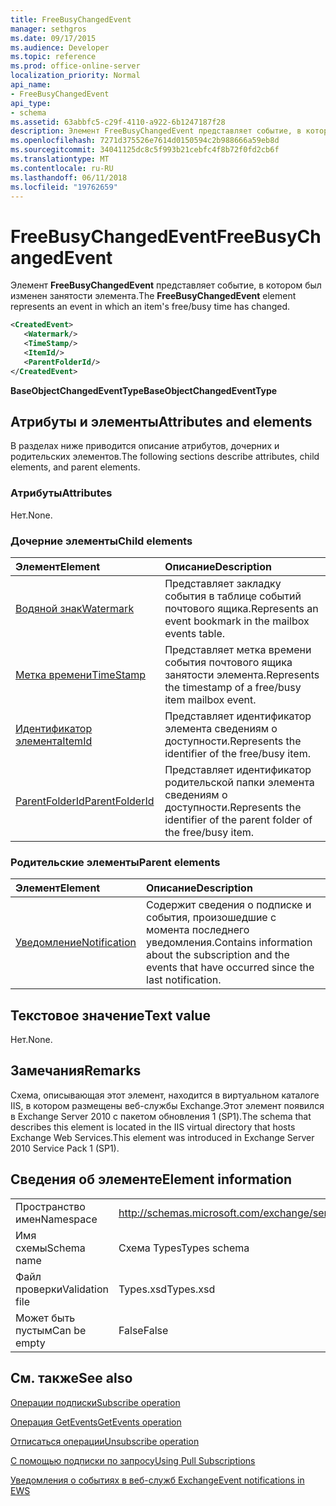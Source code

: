 ```yaml
---
title: FreeBusyChangedEvent
manager: sethgros
ms.date: 09/17/2015
ms.audience: Developer
ms.topic: reference
ms.prod: office-online-server
localization_priority: Normal
api_name:
- FreeBusyChangedEvent
api_type:
- schema
ms.assetid: 63abbfc5-c29f-4110-a922-6b1247187f28
description: Элемент FreeBusyChangedEvent представляет событие, в котором был изменен занятости элемента.
ms.openlocfilehash: 7271d375526e7614d0150594c2b988666a59eb8d
ms.sourcegitcommit: 34041125dc8c5f993b21cebfc4f8b72f0fd2cb6f
ms.translationtype: MT
ms.contentlocale: ru-RU
ms.lasthandoff: 06/11/2018
ms.locfileid: "19762659"
---
```

# <a name="freebusychangedevent"></a><span data-ttu-id="5e085-103">FreeBusyChangedEvent</span><span class="sxs-lookup"><span data-stu-id="5e085-103">FreeBusyChangedEvent</span></span>

<span data-ttu-id="5e085-104">Элемент **FreeBusyChangedEvent** представляет событие, в котором был изменен занятости элемента.</span><span class="sxs-lookup"><span data-stu-id="5e085-104">The **FreeBusyChangedEvent** element represents an event in which an item's free/busy time has changed.</span></span> 
  
```xml
<CreatedEvent>
   <Watermark/>
   <TimeStamp/>
   <ItemId/>
   <ParentFolderId/>
</CreatedEvent>
```

 <span data-ttu-id="5e085-105">**BaseObjectChangedEventType**</span><span class="sxs-lookup"><span data-stu-id="5e085-105">**BaseObjectChangedEventType**</span></span>
## <a name="attributes-and-elements"></a><span data-ttu-id="5e085-106">Атрибуты и элементы</span><span class="sxs-lookup"><span data-stu-id="5e085-106">Attributes and elements</span></span>

<span data-ttu-id="5e085-107">В разделах ниже приводится описание атрибутов, дочерних и родительских элементов.</span><span class="sxs-lookup"><span data-stu-id="5e085-107">The following sections describe attributes, child elements, and parent elements.</span></span>
  
### <a name="attributes"></a><span data-ttu-id="5e085-108">Атрибуты</span><span class="sxs-lookup"><span data-stu-id="5e085-108">Attributes</span></span>

<span data-ttu-id="5e085-109">Нет.</span><span class="sxs-lookup"><span data-stu-id="5e085-109">None.</span></span>
  
### <a name="child-elements"></a><span data-ttu-id="5e085-110">Дочерние элементы</span><span class="sxs-lookup"><span data-stu-id="5e085-110">Child elements</span></span>

|<span data-ttu-id="5e085-111">**Элемент**</span><span class="sxs-lookup"><span data-stu-id="5e085-111">**Element**</span></span>|<span data-ttu-id="5e085-112">**Описание**</span><span class="sxs-lookup"><span data-stu-id="5e085-112">**Description**</span></span>|
|:-----|:-----|
|[<span data-ttu-id="5e085-113">Водяной знак</span><span class="sxs-lookup"><span data-stu-id="5e085-113">Watermark</span></span>](watermark.md) <br/> |<span data-ttu-id="5e085-114">Представляет закладку события в таблице событий почтового ящика.</span><span class="sxs-lookup"><span data-stu-id="5e085-114">Represents an event bookmark in the mailbox events table.</span></span>  <br/> |
|[<span data-ttu-id="5e085-115">Метка времени</span><span class="sxs-lookup"><span data-stu-id="5e085-115">TimeStamp</span></span>](timestamp.md) <br/> |<span data-ttu-id="5e085-116">Представляет метка времени события почтового ящика занятости элемента.</span><span class="sxs-lookup"><span data-stu-id="5e085-116">Represents the timestamp of a free/busy item mailbox event.</span></span>  <br/> |
|[<span data-ttu-id="5e085-117">Идентификатор элемента</span><span class="sxs-lookup"><span data-stu-id="5e085-117">ItemId</span></span>](itemid.md) <br/> |<span data-ttu-id="5e085-118">Представляет идентификатор элемента сведениям о доступности.</span><span class="sxs-lookup"><span data-stu-id="5e085-118">Represents the identifier of the free/busy item.</span></span>  <br/> |
|[<span data-ttu-id="5e085-119">ParentFolderId</span><span class="sxs-lookup"><span data-stu-id="5e085-119">ParentFolderId</span></span>](parentfolderid.md) <br/> |<span data-ttu-id="5e085-120">Представляет идентификатор родительской папки элемента сведениям о доступности.</span><span class="sxs-lookup"><span data-stu-id="5e085-120">Represents the identifier of the parent folder of the free/busy item.</span></span>  <br/> |
   
### <a name="parent-elements"></a><span data-ttu-id="5e085-121">Родительские элементы</span><span class="sxs-lookup"><span data-stu-id="5e085-121">Parent elements</span></span>

|<span data-ttu-id="5e085-122">**Элемент**</span><span class="sxs-lookup"><span data-stu-id="5e085-122">**Element**</span></span>|<span data-ttu-id="5e085-123">**Описание**</span><span class="sxs-lookup"><span data-stu-id="5e085-123">**Description**</span></span>|
|:-----|:-----|
|[<span data-ttu-id="5e085-124">Уведомление</span><span class="sxs-lookup"><span data-stu-id="5e085-124">Notification</span></span>](notification-ex15websvcsotherref.md) <br/> |<span data-ttu-id="5e085-125">Содержит сведения о подписке и события, произошедшие с момента последнего уведомления.</span><span class="sxs-lookup"><span data-stu-id="5e085-125">Contains information about the subscription and the events that have occurred since the last notification.</span></span>  <br/> |
   
## <a name="text-value"></a><span data-ttu-id="5e085-126">Текстовое значение</span><span class="sxs-lookup"><span data-stu-id="5e085-126">Text value</span></span>

<span data-ttu-id="5e085-127">Нет.</span><span class="sxs-lookup"><span data-stu-id="5e085-127">None.</span></span>
  
## <a name="remarks"></a><span data-ttu-id="5e085-128">Замечания</span><span class="sxs-lookup"><span data-stu-id="5e085-128">Remarks</span></span>

<span data-ttu-id="5e085-129">Схема, описывающая этот элемент, находится в виртуальном каталоге IIS, в котором размещены веб-службы Exchange.Этот элемент появился в Exchange Server 2010 с пакетом обновления 1 (SP1).</span><span class="sxs-lookup"><span data-stu-id="5e085-129">The schema that describes this element is located in the IIS virtual directory that hosts Exchange Web Services.This element was introduced in Exchange Server 2010 Service Pack 1 (SP1).</span></span>
  
## <a name="element-information"></a><span data-ttu-id="5e085-130">Сведения об элементе</span><span class="sxs-lookup"><span data-stu-id="5e085-130">Element information</span></span>

|||
|:-----|:-----|
|<span data-ttu-id="5e085-131">Пространство имен</span><span class="sxs-lookup"><span data-stu-id="5e085-131">Namespace</span></span>  <br/> |http://schemas.microsoft.com/exchange/services/2006/types  <br/> |
|<span data-ttu-id="5e085-132">Имя схемы</span><span class="sxs-lookup"><span data-stu-id="5e085-132">Schema name</span></span>  <br/> |<span data-ttu-id="5e085-133">Схема Types</span><span class="sxs-lookup"><span data-stu-id="5e085-133">Types schema</span></span>  <br/> |
|<span data-ttu-id="5e085-134">Файл проверки</span><span class="sxs-lookup"><span data-stu-id="5e085-134">Validation file</span></span>  <br/> |<span data-ttu-id="5e085-135">Types.xsd</span><span class="sxs-lookup"><span data-stu-id="5e085-135">Types.xsd</span></span>  <br/> |
|<span data-ttu-id="5e085-136">Может быть пустым</span><span class="sxs-lookup"><span data-stu-id="5e085-136">Can be empty</span></span>  <br/> |<span data-ttu-id="5e085-137">False</span><span class="sxs-lookup"><span data-stu-id="5e085-137">False</span></span>  <br/> |
   
## <a name="see-also"></a><span data-ttu-id="5e085-138">См. также</span><span class="sxs-lookup"><span data-stu-id="5e085-138">See also</span></span>



[<span data-ttu-id="5e085-139">Операции подписки</span><span class="sxs-lookup"><span data-stu-id="5e085-139">Subscribe operation</span></span>](subscribe-operation.md)
  
[<span data-ttu-id="5e085-140">Операция GetEvents</span><span class="sxs-lookup"><span data-stu-id="5e085-140">GetEvents operation</span></span>](getevents-operation.md)
  
[<span data-ttu-id="5e085-141">Отписаться операции</span><span class="sxs-lookup"><span data-stu-id="5e085-141">Unsubscribe operation</span></span>](unsubscribe-operation.md)


[<span data-ttu-id="5e085-142">С помощью подписки по запросу</span><span class="sxs-lookup"><span data-stu-id="5e085-142">Using Pull Subscriptions</span></span>](http://msdn.microsoft.com/library/f956bc0e-2b25-4613-966b-54c65456897c%28Office.15%29.aspx)
  
[<span data-ttu-id="5e085-143">Уведомления о событиях в веб-служб Exchange</span><span class="sxs-lookup"><span data-stu-id="5e085-143">Event notifications in EWS</span></span>](http://msdn.microsoft.com/library/4fd4b351-d35c-4ccc-9ed9-878932ab9d50%28Office.15%29.aspx)

